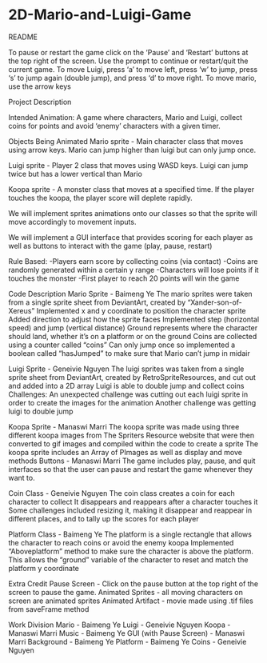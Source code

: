 # 2D-Mario-and-Luigi-Game

README

To pause or restart the game click on the ‘Pause’ and ‘Restart’ buttons at the top right of the screen. Use the prompt to continue or restart/quit the current game. 
To move Luigi, press ‘a’ to move left, press ‘w’ to jump, press ‘s’ to jump again (double jump), and press ‘d’ to move right.
To move mario, use the arrow keys



Project Description

Intended Animation: A game where characters, Mario and Luigi, collect coins for points and avoid ‘enemy’ characters with a given timer.

Objects Being Animated
Mario sprite - Main character class that moves using arrow keys. Mario can jump higher than luigi but can only jump once. 

Luigi sprite - Player 2 class that moves using WASD keys. Luigi can jump twice but has a lower vertical than Mario

Koopa sprite - A monster class that moves at a specified time. If the player touches the koopa, the player score will deplete rapidly.

We will implement sprites animations onto our classes so that the sprite will move accordingly to movement inputs.

We will implement a GUI interface that provides scoring for each player as well as buttons to interact with the game (play, pause, restart)

Rule Based: 
-Players earn score by collecting coins (via contact)
-Coins are randomly generated within a certain y range
-Characters will lose points if it touches the monster
-First player to reach 20 points will win the game

Code Description
Mario Sprite - Baimeng Ye
The mario sprites were taken from a single sprite sheet from DeviantArt, created by “Xander-son-of-Xereus”
Implemented x and y coordinate to position the character sprite
Added direction to adjust how the sprite faces
Implemented step (horizontal speed) and jump (vertical distance) 
Ground represents where the character should land, whether it’s on a platform or on the ground
Coins are collected using a counter called “coins”
Can only jump once so implemented a boolean called “hasJumped” to make sure that Mario can’t jump in midair

Luigi Sprite - Geneivie Nguyen
The luigi sprites was taken from a single sprite sheet from DeviantArt, created by RetroSpriteResources, and cut out and added into a 2D array
Luigi is able to double jump and collect coins
Challenges:
An unexpected challenge was cutting out each luigi sprite in order to create the images for the animation
Another challenge was getting luigi to double jump

Koopa Sprite - Manaswi Marri
The koopa sprite was made using three different koopa images from The Spriters Resource website that were then converted to gif images and compiled within the code to create a sprite
The koopa sprite includes an Array of PImages as well as display and move methods 
Buttons - Manaswi Marri
The game includes play, pause, and quit interfaces so that the user can pause and restart the game whenever they want to. 

Coin Class - Geneivie Nguyen
The coin class creates a coin for each character to collect
It disappears and reappears after a character touches it
Some challenges included resizing it, making it disappear and reappear in different places, and to tally up the scores for each player

Platform Class - Baimeng Ye
The platform is a single rectangle that allows the character to reach coins or avoid the enemy koopa
Implemented “Aboveplatform” method to make sure the character is above the platform. This allows the “ground” variable of the character to reset and match the platform y coordinate


Extra Credit
Pause Screen - Click on the pause button at the top right of the screen to pause the game. 
Animated Sprites - all moving characters on screen are animated sprites
Animated Artifact - movie made using .tif files from saveFrame method


Work Division
Mario - Baimeng Ye
Luigi - Geneivie Nguyen
Koopa - Manaswi Marri
Music - Baimeng Ye
GUI (with Pause Screen) - Manaswi Marri 
Background - Baimeng Ye
Platform - Baimeng Ye
Coins - Geneivie Nguyen



